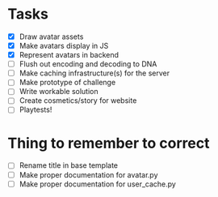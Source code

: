 # Tasks
- [x] Draw avatar assets
- [x] Make avatars display in JS
- [x] Represent avatars in backend
- [ ] Flush out encoding and decoding to DNA
- [ ] Make caching infrastructure(s) for the server
- [ ] Make prototype of challenge
- [ ] Write workable solution
- [ ] Create cosmetics/story for website
- [ ] Playtests!

# Thing to remember to correct
- [ ] Rename title in base template
- [ ] Make proper documentation for avatar.py
- [ ] Make proper documentation for user_cache.py